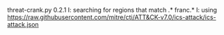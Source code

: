 threat-crank.py 0.2.1
I: searching for regions that match .* franc.*
I: using https://raw.githubusercontent.com/mitre/cti/ATT&CK-v7.0/ics-attack/ics-attack.json
